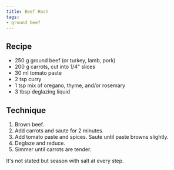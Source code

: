 ```yaml
---
title: Beef Hash
tags:
- ground beef
---
```


## Recipe

- 250 g ground beef (or turkey, lamb, pork)
- 200 g carrots, cut into 1/4" slices
- 30 ml tomato paste
- 2 tsp curry
- 1 tsp mix of oregano, thyme, and/or rosemary
- 3 tbsp deglazing liquid

## Technique

1. Brown beef.
1. Add carrots and saute for 2 minutes.
1. Add tomato paste and spices.
  Saute until paste browns slightly.
1. Deglaze and reduce.
1. Simmer until carrots are tender.

It's not stated but season with salt at every step.
